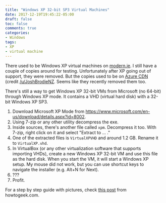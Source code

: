 ```yaml
---
title: "Windows XP 32-bit SP3 Virtual Machines"
date: 2017-12-19T19:45:22-05:00
draft: false
toc: false
comments: true
categories:
- Windows
tags:
- XP
- virtual machine
---
```


There used to be Windows XP virtual machines on [modern.ie](https://developer.microsoft.com/en-us/microsoft-edge/tools/vms/). I still have a couple of copies around for testing. Unfortunately after XP going out of support, they were removed. But the copies used to be on [Azure CDN](https://www.reddit.com/r/AskNetsec/comments/6qea8a/need_a_windows_xp_iso/dkwq0qw/) (credit [/u/JoshBrodieNZ](https://www.reddit.com/user/JoshBrodieNZ). Seems like they recently removed them too.

There's still a way to get Windows XP 32-bit VMs from Microsoft (no 64-bit) through Windows XP mode. It contains a VHD (virtual hard disk) with a 32-bit Windows XP SP3.

1. Download Microsoft XP Mode from https://www.microsoft.com/en-us/download/details.aspx?id=8002.
2. Using 7-zip or any other utility decompress the exe.
3. Inside sources, there's another file called `xpm`. Decompress it too. With 7-zip, right click on it and select "Extract to ... ."
4. One of the extracted files is `VirtualXPVHD` and around 1.2 GB. Rename it to `VirtualXP.vhd`.
5. In VirtualBox (or any other virtualization software that supports importing VHDs), create a new Windows XP 32-bit VM and use this file as the hard disk. When you start the VM, it will start a Windows XP setup. My mouse did not work, but you can use shortcut keys to navigate the installer (e.g. Alt+N for Next).
6. ???
7. Profit.

For a step by step guide with pictures, check [this post](https://www.howtogeek.com/howto/12183/how-to-run-xp-mode-in-virtualbox-on-windows-7/) from howtogeek.com.

<!--more-->